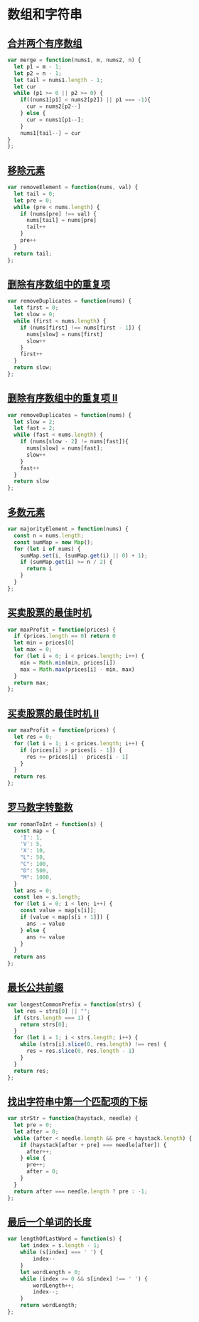 # 数组和字符串

## [合并两个有序数组](https://leetcode.cn/problems/merge-sorted-array)

```js
var merge = function(nums1, m, nums2, n) {
  let p1 = m - 1;
  let p2 = n - 1;
  let tail = nums1.length - 1;
  let cur
  while (p1 >= 0 || p2 >= 0) {
    if((nums1[p1] < nums2[p2]) || p1 === -1){
      cur = nums2[p2--]
    } else {
      cur = nums1[p1--];
    }
    nums1[tail--] = cur
}
};
```

## [移除元素](https://leetcode.cn/problems/remove-element/description)

```js
var removeElement = function(nums, val) {
  let tail = 0;
  let pre = 0;
  while (pre < nums.length) {
    if (nums[pre] !== val) {
      nums[tail] = nums[pre]
      tail++
    }
    pre++
  }
  return tail;
};
```

## [删除有序数组中的重复项](https://leetcode.cn/problems/remove-duplicates-from-sorted-array/description)

```js
var removeDuplicates = function(nums) {
  let first = 0;
  let slow = 0;
  while (first < nums.length) {
    if (nums[first] !== nums[first - 1]) {
      nums[slow] = nums[first]
      slow++
    }
    first++
  }
  return slow;
};
```

## [删除有序数组中的重复项 II](https://leetcode.cn/problems/remove-duplicates-from-sorted-array-ii/description)

```js
var removeDuplicates = function(nums) {
  let slow = 2;
  let fast = 2;
  while (fast < nums.length) {
    if (nums[slow - 2] != nums[fast]){
      nums[slow] = nums[fast];
      slow++
    }
    fast++
  }
  return slow
};
```

## [多数元素](https://leetcode.cn/problems/majority-element/description/)

```js
var majorityElement = function(nums) {
  const n = nums.length;
  const sumMap = new Map();
  for (let i of nums) {
    sumMap.set(i, (sumMap.get(i) || 0) + 1);
    if (sumMap.get(i) >= n / 2) {
      return i
    }
  }
};
```

## [买卖股票的最佳时机](https://leetcode.cn/problems/best-time-to-buy-and-sell-stock/description/)

```js
var maxProfit = function(prices) {
  if (prices.length == 0) return 0
  let min = prices[0]
  let max = 0;
  for (let i = 0; i < prices.length; i++) {
    min = Math.min(min, prices[i])
    max = Math.max(prices[i] - min, max)
  }
  return max;
};
```

## [买卖股票的最佳时机 II](https://leetcode.cn/problems/best-time-to-buy-and-sell-stock-ii/description/)

```js
var maxProfit = function(prices) {
  let res = 0;
  for (let i = 1; i < prices.length; i++) {
    if (prices[i] > prices[i - 1]) {
      res += prices[i] - prices[i - 1]
    }
  }
  return res
};
```

## [罗马数字转整数](https://leetcode.cn/problems/roman-to-integer/description/)

```js
var romanToInt = function(s) {
  const map = {
    'I': 1,
    'V': 5,
    'X': 10,
    "L": 50,
    "C": 100,
    "D": 500,
    "M": 1000,
  }
  let ans = 0;
  const len = s.length;
  for (let i = 0; i < len; i++) {
    const value = map[s[i]];
    if (value < map[s[i + 1]]) {
      ans -= value
    } else {
      ans += value
    }
  }
  return ans
};
```

## [最长公共前缀](https://leetcode.cn/problems/longest-common-prefix/description/)

```js
var longestCommonPrefix = function(strs) {
  let res = strs[0] || "";
  if (strs.length === 1) {
    return strs[0];
  }
  for (let i = 1; i < strs.length; i++) {
    while (strs[i].slice(0, res.length) !== res) {
      res = res.slice(0, res.length - 1)
    }
  }
  return res;
};
```

## [找出字符串中第一个匹配项的下标](https://leetcode.cn/problems/find-the-index-of-the-first-occurrence-in-a-string/description/)

```js
var strStr = function(haystack, needle) {
  let pre = 0;
  let after = 0;
  while (after < needle.length && pre < haystack.length) {
    if (haystack[after + pre] === needle[after]) {
      after++;
    } else {
      pre++;
      after = 0;
    }
  }
  return after === needle.length ? pre : -1;
};
```

## [最后一个单词的长度](https://leetcode.cn/problems/length-of-last-word/description/?envType=study-plan-v2&envId=top-interview-150)

```js
var lengthOfLastWord = function(s) {
    let index = s.length - 1;
    while (s[index] === ' ') {
        index--
    }
    let wordLength = 0;
    while (index >= 0 && s[index] !== ' ') {
        wordLength++;
        index--;
    }
    return wordLength;
};
```
